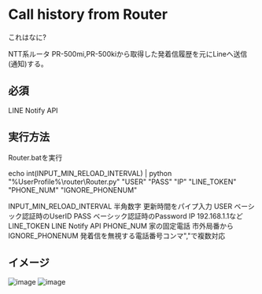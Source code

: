 # Call history from Router
これはなに?

NTT系ルータ PR-500mi,PR-500kiから取得した発着信履歴を元にLineへ送信(通知)する。

## 必須
LINE Notify API

## 実行方法

Router.batを実行

echo int(INPUT_MIN_RELOAD_INTERVAL) | python "%UserProfile%\router\Router.py" "USER" "PASS" "IP" "LINE_TOKEN" "PHONE_NUM" "IGNORE_PHONENUM"

INPUT_MIN_RELOAD_INTERVAL 半角数字 更新時間をパイプ入力
USER                      ベーシック認証時のUserID
PASS                      ベーシック認証時のPassword
IP                        192.168.1.1など
LINE_TOKEN                LINE Notify API
PHONE_NUM                 家の固定電話 市外局番から
IGNORE_PHONENUM           発着信を無視する電話番号コンマ","で複数対応

## イメージ
![image](https://gitimagefolder.s3.ap-northeast-1.amazonaws.com/LineNotify/Line.png)
![image](https://gitimagefolder.s3.ap-northeast-1.amazonaws.com/LineNotify/cui.png)
